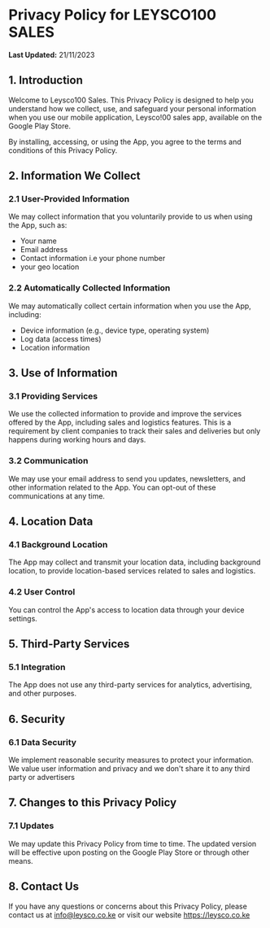 # Privacy Policy for LEYSCO100 SALES

**Last Updated:** 21/11/2023

## 1. Introduction

Welcome to Leysco100 Sales. This Privacy Policy is designed to help you understand how we collect, use, and safeguard your personal information when you use our mobile application, Leysco!00 sales app, available on the Google Play Store.

By installing, accessing, or using the App, you agree to the terms and conditions of this Privacy Policy.

## 2. Information We Collect

### 2.1 User-Provided Information
We may collect information that you voluntarily provide to us when using the App, such as:
- Your name
- Email address
- Contact information i.e your phone number
- your geo location

### 2.2 Automatically Collected Information
We may automatically collect certain information when you use the App, including:
- Device information (e.g., device type, operating system)
- Log data (access times)
- Location information

## 3. Use of Information

### 3.1 Providing Services
We use the collected information to provide and improve the services offered by the App, including sales and logistics features. This is a requirement by client companies to track their sales and deliveries but only happens during working hours  and days.

### 3.2 Communication
We may use your email address to send you updates, newsletters, and other information related to the App. You can opt-out of these communications at any time.

## 4. Location Data

### 4.1 Background Location
The App may collect and transmit your location data, including background location, to provide location-based services related to sales and logistics.

### 4.2 User Control
You can control the App's access to location data through your device settings.

## 5. Third-Party Services

### 5.1 Integration
The App does not use any third-party services for analytics, advertising, and other purposes.

## 6. Security

### 6.1 Data Security
We implement reasonable security measures to protect your information. We value user information and privacy and we don't share it to any third party or advertisers

## 7. Changes to this Privacy Policy

### 7.1 Updates
We may update this Privacy Policy from time to time. The updated version will be effective upon posting on the Google Play Store or through other means.

## 8. Contact Us

If you have any questions or concerns about this Privacy Policy, please contact us at info@leysco.co.ke or visit our website https://leysco.co.ke
